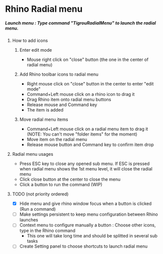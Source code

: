 # Rhino Radial menu

##### Launch menu : Type command "TigrouRadialMenu" to launch the radial menu.

1. How to add icons
   1. Enter edit mode
      * Mouse right click on "close" button (the one in the center of radial menu)
      
   2. Add Rhino toolbar icons to radial menu
      * Right mouse click on "close" button in the center to enter "edit mode"
      * Command+Left mouse click on a rhino icon to drag it
      * Drag Rhino item onto radial menu buttons
      * Release mouse and Command key
      * The item is added
      
   3. Move radial menu items
      * Command+Left mouse click on a radial menu item to drag it (NOTE: You can't move "folder items" for the moment)
      * Move item on the radial menu
      * Release mouse button and Command key to confirm item drop

2. Radial menu usages
   * Press ESC key to close any opened sub menu. If ESC is pressed when radial menu shows the 1st menu level, it will close the radial menu
   * Click close button at the center to close the menu
   * Click a button to run the command (WIP)

3. TODO (not priority ordered)
   * [x] Hide menu and give rhino window focus when a button is clicked (Run a command)
   * [ ] Make settings persistent to keep menu configuration between Rhino launches
   * [ ] Context menu to configure manually a button : Choose other icons, type in the Rhino command
     * This one will take long time and should be splitted in several sub tasks
   * [ ] Create Setting panel to choose shortcuts to launch radial menu
